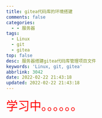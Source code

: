 ```yaml
---
title: gitea代码库的环境搭建
comments: false
categories:
  - - 服务器
tags:
  - Linux
  - git
  - gitea
top: false
desc: 服务器搭建gitea代码库管理项目文件
keywords: 'Linux, git, gitea'
abbrlink: 3042
date: 2022-02-22 21:43:18
updated: 2022-02-22 21:43:18
---
```



<font size=6.5 color='red'>学习中。。。。。。</font>
